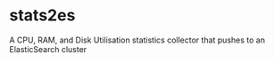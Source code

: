 stats2es
========

A CPU, RAM, and Disk Utilisation statistics collector that pushes to an ElasticSearch cluster
